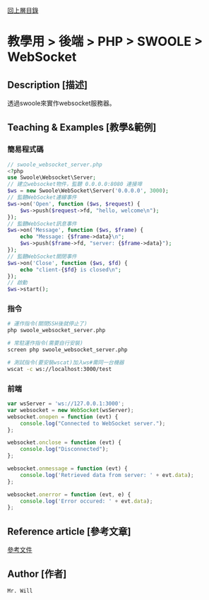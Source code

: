 [回上層目錄](../README.md)

# 教學用 > 後端 > PHP > SWOOLE > WebSocket

## **Description [描述]**
透過swoole來實作websocket服務器。

## **Teaching & Examples [教學&範例]**
### 簡易程式碼
```php
// swoole_websocket_server.php
<?php
use Swoole\Websocket\Server;
// 建立websocket物件，監聽 0.0.0.0:8080 連接埠
$ws = new Swoole\WebSocket\Server('0.0.0.0', 3000);
// 監聽WebSocket連線事件
$ws->on('Open', function ($ws, $request) {
    $ws->push($request->fd, "hello, welcome\n");
});
// 監聽WebSocket訊息事件
$ws->on('Message', function ($ws, $frame) {
    echo "Message: {$frame->data}\n";
    $ws->push($frame->fd, "server: {$frame->data}");
});
// 監聽WebSocket關閉事件
$ws->on('Close', function ($ws, $fd) {
    echo "client-{$fd} is closed\n";
});
// 啟動
$ws->start();
```

### 指令
```bash
# 運作指令(關閉SSH後就停止了)
php swoole_websocket_server.php

# 常駐運作指令(需要自行安裝)
screen php swoole_websocket_server.php

# 測試指令(要安裝wscat)加入ws#需同一台機器
wscat -c ws://localhost:3000/test
```

### 前端
```js
var wsServer = 'ws://127.0.0.1:3000';
var websocket = new WebSocket(wsServer);
websocket.onopen = function (evt) {
    console.log("Connected to WebSocket server.");
};

websocket.onclose = function (evt) {
    console.log("Disconnected");
};

websocket.onmessage = function (evt) {
    console.log('Retrieved data from server: ' + evt.data);
};

websocket.onerror = function (evt, e) {
    console.log('Error occured: ' + evt.data);
};
```

## **Reference article [參考文章]**
[參考文件](網址)

## **Author [作者]**
`Mr. Will`
